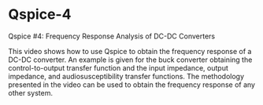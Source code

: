 # Qspice-4

Qspice #4: Frequency Response Analysis of DC-DC Converters

This video shows how to use Qspice to obtain the frequency response of a DC-DC converter. An example is given for the buck converter obtaining the control-to-output transfer function and the input impedance, output impedance, and audiosusceptibility transfer functions. The methodology presented in the video can be used to obtain the frequency response of any other system.
